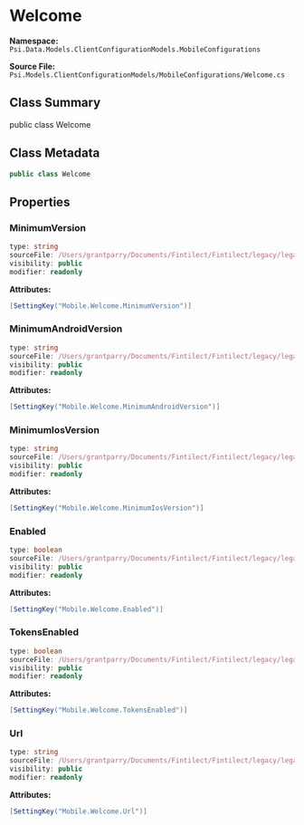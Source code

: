 # Welcome

**Namespace:** `Psi.Data.Models.ClientConfigurationModels.MobileConfigurations`

**Source File:** `Psi.Models.ClientConfigurationModels/MobileConfigurations/Welcome.cs`

## Class Summary

public class Welcome

## Class Metadata

```typescript
public class Welcome
```

## Properties

### MinimumVersion

```typescript
type: string
sourceFile: /Users/grantparry/Documents/Fintilect/Fintilect/legacy/legacy-apis/Psi.Models.ClientConfigurationModels/MobileConfigurations/Welcome.cs
visibility: public
modifier: readonly
```

**Attributes:**
```csharp
[SettingKey("Mobile.Welcome.MinimumVersion")]
```

### MinimumAndroidVersion

```typescript
type: string
sourceFile: /Users/grantparry/Documents/Fintilect/Fintilect/legacy/legacy-apis/Psi.Models.ClientConfigurationModels/MobileConfigurations/Welcome.cs
visibility: public
modifier: readonly
```

**Attributes:**
```csharp
[SettingKey("Mobile.Welcome.MinimumAndroidVersion")]
```

### MinimumIosVersion

```typescript
type: string
sourceFile: /Users/grantparry/Documents/Fintilect/Fintilect/legacy/legacy-apis/Psi.Models.ClientConfigurationModels/MobileConfigurations/Welcome.cs
visibility: public
modifier: readonly
```

**Attributes:**
```csharp
[SettingKey("Mobile.Welcome.MinimumIosVersion")]
```

### Enabled

```typescript
type: boolean
sourceFile: /Users/grantparry/Documents/Fintilect/Fintilect/legacy/legacy-apis/Psi.Models.ClientConfigurationModels/MobileConfigurations/Welcome.cs
visibility: public
modifier: readonly
```

**Attributes:**
```csharp
[SettingKey("Mobile.Welcome.Enabled")]
```

### TokensEnabled

```typescript
type: boolean
sourceFile: /Users/grantparry/Documents/Fintilect/Fintilect/legacy/legacy-apis/Psi.Models.ClientConfigurationModels/MobileConfigurations/Welcome.cs
visibility: public
modifier: readonly
```

**Attributes:**
```csharp
[SettingKey("Mobile.Welcome.TokensEnabled")]
```

### Url

```typescript
type: string
sourceFile: /Users/grantparry/Documents/Fintilect/Fintilect/legacy/legacy-apis/Psi.Models.ClientConfigurationModels/MobileConfigurations/Welcome.cs
visibility: public
modifier: readonly
```

**Attributes:**
```csharp
[SettingKey("Mobile.Welcome.Url")]
```

